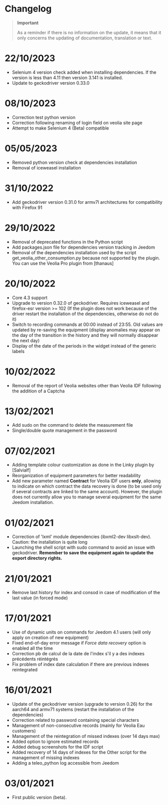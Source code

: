 # Changelog 

>**Important**
>
>As a reminder if there is no information on the update, it means that it only concerns the updating of documentation, translation or text.

# 22/10/2023
- Selenium 4 version check added when installing dependencies. If the version is less than 4.11 then version 3.141 is installed.
- Update to geckodriver version 0.33.0

# 08/10/2023
- Correction test python version
- Correction following renaming of login field on veolia site page
- Attempt to make Selenium 4 (Beta) compatible

# 05/05/2023
- Removed python version check at dependencies installation
- Removal of iceweasel installation

# 31/10/2022
- Add geckodriver version 0.31.0 for armv7l architectures for compatibility with Firefox 91

# 29/10/2022
- Removal of deprecated functions in the Python script
- Add packages.json file for dependencies version tracking in Jeedom
- Removal of the dependencies installation used by the script get_veolia_other_consumption.py because not supported by the plugin. You can use the Veolia Pro plugin from [thanaus]

# 20/10/2022
- Core 4.3 support
- Upgrade to version 0.32.0 of geckodriver. Requires iceweasel and firefox-esr version >= 102 (If the plugin does not work because of the driver restart the installation of the dependencies, otherwise do not do it)
- Switch to recording commands at 00:00 instead of 23:55. Old values are updated by re-saving the equipment (display anomalies may appear on the day of the transition in the history and they will normally disappear the next day)
- Display of the date of the periods in the widget instead of the generic labels

# 10/02/2022
- Removal of the report of Veolia websites other than Veolia IDF following the addition of a Captcha

# 13/02/2021
- Add sudo on the command to delete the measurement file
- Single/double quote management in the password

# 07/02/2021
- Adding template colour customization as done in the Linky plugin by [Salvialf]
- Reorganization of equipment parameters for better readability
- Add new parameter named **Contract** for Veolia IDF users **only**, allowing to indicate on which contract the data recovery is done (to be used only if several contracts are linked to the same account). However, the plugin does not currently allow you to manage several equipment for the same Jeedom installation.

# 01/02/2021
- Correction of 'lxml' module dependencies (ibxml2-dev libxslt-dev). Caution: the installation is quite long
- Launching the shell script with sudo command to avoid an issue with geckodriver. **Remember to save the equipment again to update the export directory rights.**

# 21/01/2021
- Remove last history for index and consod in case of modification of the last value (in forced mode)

# 17/01/2021
- Use of dynamic units on commands for Jeedom 4.1 users (will only apply on creation of new equipment)
- Fixed end-of-day error message if *Force data recovery* option is enabled all the time
- Correction pb de calcul de la date de l'index s'il y a des indexes précédents réintégrés
- Fix problem of index date calculation if there are previous indexes reintegrated

# 16/01/2021

- Update of the geckodriver version (upgrade to version 0.26) for the aarch64 and armv71 systems (restart the installation of the dependencies)
- Correction related to password containing special characters
- Management of non-consecutive records (mainly for Veolia Eau customers)
- Management of the reintegration of missed indexes (over 14 days max)
- Added option to ignore estimated records
- Added debug screenshots for the IDF script
- Added recovery of 14 days of indexes for the Other script for the management of missing indexes
- Adding a teleo_python log accessible from Jeedom

# 03/01/2021
- First public version (beta).
